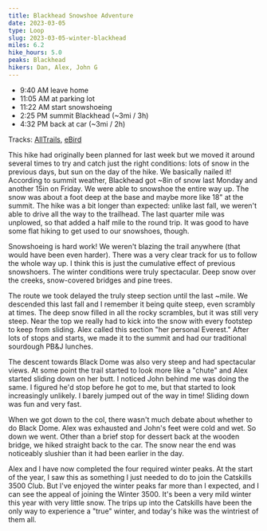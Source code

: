 ```yaml
---
title: Blackhead Snowshoe Adventure
date: 2023-03-05
type: Loop
slug: 2023-03-05-winter-blackhead
miles: 6.2
hike_hours: 5.0
peaks: Blackhead
hikers: Dan, Alex, John G
---
```


- 9:40 AM leave home
- 11:05 AM at parking lot
- 11:22 AM start snowshoeing
- 2:25 PM summit Blackhead (~3mi / 3h)
- 4:32 PM back at car (~3mi / 2h)

Tracks: [AllTrails], [eBird]

This hike had originally been planned for last week but we moved it around several times to try and catch just the right conditions: lots of snow in the previous days, but sun on the day of the hike. We basically nailed it! According to summit weather, Blackhead got ~8in of snow last Monday and another 15in on Friday. We were able to snowshoe the entire way up. The snow was about a foot deep at the base and maybe more like 18" at the summit. The hike was a bit longer than expected: unlike last fall, we weren't able to drive all the way to the trailhead. The last quarter mile was unplowed, so that added a half mile to the round trip. It was good to have some flat hiking to get used to our snowshoes, though.

Snowshoeing is hard work! We weren't blazing the trail anywhere (that would have been even harder). There was a very clear track for us to follow the whole way up. I think this is just the cumulative effect of previous snowshoers. The winter conditions were truly spectacular. Deep snow over the creeks, snow-covered bridges and pine trees.

The route we took delayed the truly steep section until the last ~mile. We descended this last fall and I remember it being quite steep, even scrambly at times. The deep snow filled in all the rocky scrambles, but it was still very steep. Near the top we really had to kick into the snow with every footstep to keep from sliding. Alex called this section "her personal Everest." After lots of stops and starts, we made it to the summit and had our traditional sourdough PB&J lunches.

The descent towards Black Dome was also very steep and had spectacular views. At some point the trail started to look more like a "chute" and Alex started sliding down on her butt. I noticed John behind me was doing the same. I figured he'd stop before he got to me, but that started to look increasingly unlikely. I barely jumped out of the way in time! Sliding down was fun and very fast.

When we got down to the col, there wasn't much debate about whether to do Black Dome. Alex was exhausted and John's feet were cold and wet. So down we went. Other than a brief stop for dessert back at the wooden bridge, we hiked straight back to the car. The snow near the end was noticeably slushier than it had been earlier in the day.

Alex and I have now completed the four required winter peaks. At the start of the year, I saw this as something I just needed to do to join the Catskills 3500 Club. But I've enjoyed the winter peaks far more than I expected, and I can see the appeal of joining the Winter 3500. It's been a very mild winter this year with very little snow. The trips up into the Catskills have been the only way to experience a "true" winter, and today's hike was the wintriest of them all.

[AllTrails]: https://www.alltrails.com/explore/recording/afternoon-snowshoe-at-black-dome-and-thomas-cole-mountain-via-batavia-kill-trail-d40d35b
[eBird]: https://ebird.org/checklist/S130308701
